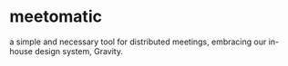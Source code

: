 # meetomatic

a simple and necessary tool for distributed meetings, embracing our in-house design system, Gravity.
